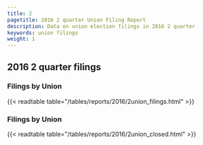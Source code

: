 ```yaml
---
title: 2
pagetitle: 2016 2 quarter Union Filing Report
description: Data on union election filings in 2016 2 quarter 
keywords: union filings
weight: 1
---
```


## 2016 2 quarter filings

### Filings by Union
{{< readtable table="/tables/reports/2016/2union_filings.html" >}}

### Filings by Union
{{< readtable table="/tables/reports/2016/2union_closed.html" >}}
